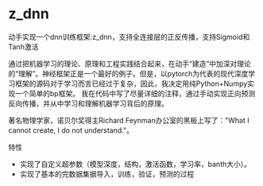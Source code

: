 # z_dnn

动手实现一个dnn训练框架:z_dnn，支持全连接层的正反传播，支持Sigmoid和Tanh激活

通过把机器学习的理论、原理和工程实践结合起来，在动手“建造”中加深对理论的“理解”。神经框架正是一个最好的例子。但是，以pytorch为代表的现代深度学习框架的源码对于学习而言已经过于复杂，因此，我决定用纯Python+Numpy实现一个简单的bp框架。
我在代码中写了尽量详细的注释，通过手动实现正向预测反向传播，并从中学习和理解机器学习背后的原理。

著名物理学家，诺贝尔奖得主Richard Feynman办公室的黑板上写了："What I cannot create, I do not understand."。

特性

- 实现了自定义超参数（模型深度，结构，激活函数，学习率，banth大小）。
- 实现了基本的完数据集据导入，训练，验证，预测的过程
